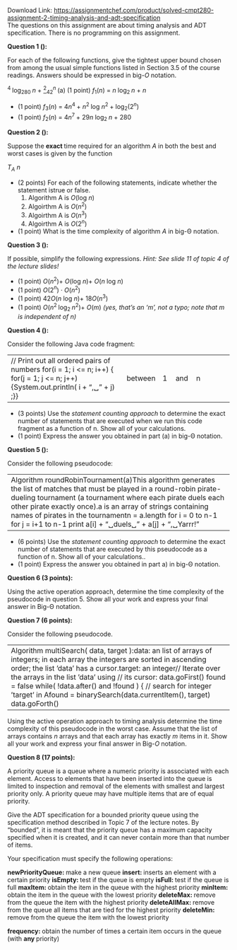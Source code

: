 Download Link: https://assignmentchef.com/product/solved-cmpt280-assignment-2-timing-analysis-and-adt-specification
<br>
The questions on this assignment are about timing analysis and ADT specification. There is no programming on this assignment.

<strong>Question 1 ():</strong>

For each of the following functions, give the tightest upper bound chosen from among the usual simple functions listed in Section 3.5 of the course readings. Answers should be expressed in big-<em>O </em>notation.

<sup>4 </sup>log<sub>280 </sub><em>n </em>+ <u><sup>2</sup></u><sub>42</sub><em><sup>n </sup></em>(a) (1 point) <em>f</em><sub>1</sub>(<em>n</em>) = <em>n </em>log<sub>2 </sub><em>n </em>+ <em>n</em>

<ul>

 <li>(1 point) <em>f</em><sub>3</sub>(<em>n</em>) = 4<em>n</em><sup>4 </sup>+ <em>n</em><sup>2 </sup>log <em>n</em><sup>2 </sup>+ log<sub>2</sub>(2<em><sup>n</sup></em>)</li>

 <li>(1 point) <em>f</em><sub>2</sub>(<em>n</em>) = 4<em>n</em><sup>7 </sup>+ 29<em>n </em>log<sub>2 </sub><em>n </em>+ 280</li>

</ul>

<strong>Question 2 ():</strong>

Suppose the <strong>exact </strong>time required for an algorithm <em>A </em>in both the best and worst cases is given by the function

<em>T<sub>A</sub></em><em>          n</em>

<ul>

 <li>(2 points) For each of the following statements, indicate whether the statement istrue or false.

  <ol>

   <li>Algorithm A is <em>O</em>(log <em>n</em>)</li>

   <li>Algoirthm A is <em>O</em>(<em>n</em><sup>2</sup>)</li>

   <li>Algoirthm A is <em>O</em>(<em>n</em><sup>3</sup>)</li>

   <li>Algoirthm A is <em>O</em>(2<em><sup>n</sup></em>)</li>

  </ol></li>

 <li>(1 point) What is the time complexity of algorithm <em>A </em>in big-Θ notation.</li>

</ul>

<strong>Question 3 ():</strong>

If possible, simplify the following expressions. <em>Hint: See slide 11 of topic 4 of the lecture slides!</em>

<ul>

 <li>(1 point) <em>O</em>(<em>n</em><sup>2</sup>)+ <em>O</em>(log <em>n</em>)+ <em>O</em>(<em>n </em>log <em>n</em>)</li>

 <li>(1 point) <em>O</em>(2<em><sup>n</sup></em>) · <em>O</em>(<em>n</em><sup>2</sup>)</li>

 <li>(1 point) 42<em>O</em>(<em>n </em>log <em>n</em>)+ 18<em>O</em>(<em>n</em><sup>3</sup>)</li>

 <li>(1 point) <em>O</em>(<em>n</em><sup>2 </sup>log<sub>2 </sub><em>n</em><sup>2</sup>)+ <em>O</em>(<em>m</em>) <em>(yes, that’s an ‘m’, not a typo; note that m is independent of n)</em></li>

</ul>

<strong>Question 4 ():</strong>

Consider the following Java code fragment:

<table width="0">

 <tbody>

  <tr>

   <td width="353">// Print out all ordered pairs of numbers for(i = 1; i &lt;= n; i++) { for(j = 1; j &lt;= n; j++) {System.out.println( i + “,␣” + j) ;}}</td>

   <td width="66">between</td>

   <td width="17">1</td>

   <td width="33">and</td>

   <td width="132">n</td>

  </tr>

 </tbody>

</table>

<ul>

 <li>(3 points) Use the <em>statement counting approach </em>to determine the exact number of statements that are executed when we run this code fragment as a function of n. Show all of your calculations.</li>

 <li>(1 point) Express the answer you obtained in part (a) in big-Θ notation.</li>

</ul>

<strong>Question 5 ():</strong>

Consider the following pseudocode:

<table width="0">

 <tbody>

  <tr>

   <td width="601">Algorithm roundRobinTournament(a)This algorithm generates the list of matches that must be played in a round-robin pirate-dueling tournament (a tournament where each pirate duels each other pirate exactly once).a is an array of strings containing names of pirates in the tournamentn = a.length for i = 0 to n-1 for j = i+1 to n-1 print a[i] + “␣duels␣” + a[j] + “,␣Yarrr!”</td>

  </tr>

 </tbody>

</table>

<ul>

 <li>(6 points) Use the <em>statement counting approach </em>to determine the exact number of statements that are executed by this pseudocode as a function of n. Show all of your calculations..</li>

 <li>(1 point) Express the answer you obtained in part a) in big-Θ notation.</li>

</ul>

<strong>Question 6 (3 points):</strong>

Using the active operation approach, determine the time complexity of the pseudocode in question 5. Show all your work and express your final answer in Big-Θ notation.

<strong>Question 7 (6 points):</strong>

Consider the following pseudocode.

<table width="0">

 <tbody>

  <tr>

   <td width="601">Algorithm multiSearch( data, target ):data: an list of arrays of integers; in each array the integers are sorted in ascending order; the list ’data’ has a cursor.target: an integer// Iterate over the arrays in the list ’data’ using // its cursor: data.goFirst() found = false while( !data.after() and !found ) { // search for integer ’target’ in Afound = binarySearch(data.currentItem(), target) data.goForth()</td>

  </tr>

 </tbody>

</table>

Using the active operation approach to timing analysis determine the time complexity of this pseudocode in the worst case. Assume that the list of arrays contains <em>n </em>arrays and that each array has exactly <em>m </em>items in it. Show all your work and express your final answer in Big-<em>O </em>notation.

<strong>Question 8 (17 points):</strong>

A priority queue is a queue where a numeric priority is associated with each element. Access to elements that have been inserted into the queue is limited to inspection and removal of the elements with smallest and largest priority only. A priority queue may have multiple items that are of equal priority.

Give the ADT specification for a bounded priority queue using the specification method described in Topic 7 of the lecture notes. By “bounded”, it is meant that the priority queue has a maximum capacity specified when it is created, and it can never contain more than that number of items.

Your specification must specify the following operations:

<strong>newPriorityQueue: </strong>make a new queue <strong>insert: </strong>inserts an element with a certain priority <strong>isEmpty: </strong>test if the queue is empty <strong>isFull: </strong>test if the queue is full <strong>maxItem: </strong>obtain the item in the queue with the highest priority <strong>minItem: </strong>obtain the item in the queue with the lowest priority <strong>deleteMax: </strong>remove from the queue the item with the highest priority <strong>deleteAllMax: </strong>remove from the queue all items that are tied for the highest priority <strong>deleteMin: </strong>remove from the queue the item with the lowest priority

<strong>frequency: </strong>obtain the number of times a certain item occurs in the queue (with <strong>any </strong>priority)